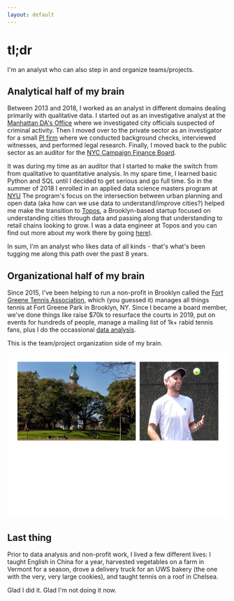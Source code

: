 ```yaml
---
layout: default
---
```


# tl;dr

I'm an analyst who can also step in and organize teams/projects.

## Analytical half of my brain

Between 2013 and 2018, I worked as an analyst in different domains dealing primarily with qualitative data. I started out as an investigative analyst at the [Manhattan DA's Office](https://www.manhattanda.org/district-attorney-vance-announces-expansion-anti-corruption-unit/) where we investigated city officials suspected of criminal activity. Then I moved over to the private sector as an investigator for a small [PI firm](https://www.questinvestigates.com/) where we conducted background checks, interviewed witnesses, and performed legal research. Finally, I moved back to the public sector as an auditor for the [NYC Campaign Finance Board](https://www.nyccfb.info/).

It was during my time as an auditor that I started to make the switch from from qualitative to quantitative analysis. In my spare time, I learned basic Python and SQL until I decided to get serious and go full time. So in the summer of 2018 I enrolled in an applied data science masters program at [NYU](https://cusp.nyu.edu/) The program's focus on the intersection between urban planning and open data (aka how can we use data to understand/improve cities?) helped me make the transition to [Topos](https://topos.com/), a Brooklyn-based startup focused on understanding cities through data and passing along that understanding to retail chains looking to grow. I was a data engineer at Topos and you can find out more about my work there by going [here](./projects.md)).

In sum, I'm an analyst who likes data of all kinds - that's what's been tugging me along this path over the past 8 years.

## Organizational half of my brain

Since 2015, I've been helping to run a non-profit in Brooklyn called the [Fort Greene Tennis Association](http://www.fortgreenetennis.org/), which (you guessed it) manages all things tennis at Fort Greene Park in Brooklyn, NY. Since I became a board member, we've done things like raise $70k to resurface the courts in 2019, put on events for hundreds of people, manage a mailing list of 1k+ rabid tennis fans, plus I do the occassional [data analysis](./side-projects.md).

This is the team/project organization side of my brain.

<!-- ![Fort Greene](https://github.com/seeess1/seeess1.github.io/raw/master/assets/images/fort-greene-park.jpg) -->

![Fort Greene](https://github.com/seeess1/seeess1.github.io/raw/master/assets/images/park-tennis.png)

## Last thing

Prior to data analysis and non-profit work, I lived a few different lives: I taught English in China for a year, harvested vegetables on a farm in Vermont for a season, drove a delivery truck for an UWS bakery (the one with the very, very large cookies), and taught tennis on a roof in Chelsea.

Glad I did it. Glad I'm not doing it now.